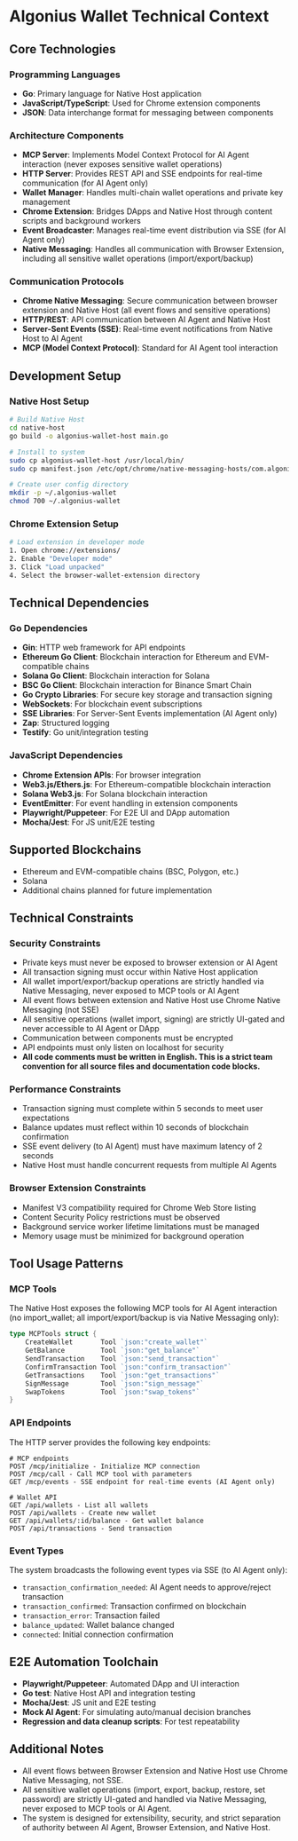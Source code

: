 # Algonius Wallet Technical Context

## Core Technologies

### Programming Languages

- **Go**: Primary language for Native Host application
- **JavaScript/TypeScript**: Used for Chrome extension components
- **JSON**: Data interchange format for messaging between components

### Architecture Components

- **MCP Server**: Implements Model Context Protocol for AI Agent interaction (never exposes sensitive wallet operations)
- **HTTP Server**: Provides REST API and SSE endpoints for real-time communication (for AI Agent only)
- **Wallet Manager**: Handles multi-chain wallet operations and private key management
- **Chrome Extension**: Bridges DApps and Native Host through content scripts and background workers
- **Event Broadcaster**: Manages real-time event distribution via SSE (for AI Agent only)
- **Native Messaging**: Handles all communication with Browser Extension, including all sensitive wallet operations (import/export/backup)

### Communication Protocols

- **Chrome Native Messaging**: Secure communication between browser extension and Native Host (all event flows and sensitive operations)
- **HTTP/REST**: API communication between AI Agent and Native Host
- **Server-Sent Events (SSE)**: Real-time event notifications from Native Host to AI Agent
- **MCP (Model Context Protocol)**: Standard for AI Agent tool interaction

## Development Setup

### Native Host Setup

```bash
# Build Native Host
cd native-host
go build -o algonius-wallet-host main.go

# Install to system
sudo cp algonius-wallet-host /usr/local/bin/
sudo cp manifest.json /etc/opt/chrome/native-messaging-hosts/com.algonius.wallet.json

# Create user config directory
mkdir -p ~/.algonius-wallet
chmod 700 ~/.algonius-wallet
```

### Chrome Extension Setup

```bash
# Load extension in developer mode
1. Open chrome://extensions/
2. Enable "Developer mode"
3. Click "Load unpacked"
4. Select the browser-wallet-extension directory
```

## Technical Dependencies

### Go Dependencies

- **Gin**: HTTP web framework for API endpoints
- **Ethereum Go Client**: Blockchain interaction for Ethereum and EVM-compatible chains
- **Solana Go Client**: Blockchain interaction for Solana
- **BSC Go Client**: Blockchain interaction for Binance Smart Chain
- **Go Crypto Libraries**: For secure key storage and transaction signing
- **WebSockets**: For blockchain event subscriptions
- **SSE Libraries**: For Server-Sent Events implementation (AI Agent only)
- **Zap**: Structured logging
- **Testify**: Go unit/integration testing

### JavaScript Dependencies

- **Chrome Extension APIs**: For browser integration
- **Web3.js/Ethers.js**: For Ethereum-compatible blockchain interaction
- **Solana Web3.js**: For Solana blockchain interaction
- **EventEmitter**: For event handling in extension components
- **Playwright/Puppeteer**: For E2E UI and DApp automation
- **Mocha/Jest**: For JS unit/E2E testing

## Supported Blockchains

- Ethereum and EVM-compatible chains (BSC, Polygon, etc.)
- Solana
- Additional chains planned for future implementation

## Technical Constraints

### Security Constraints

- Private keys must never be exposed to browser extension or AI Agent
- All transaction signing must occur within Native Host application
- All wallet import/export/backup operations are strictly handled via Native Messaging, never exposed to MCP tools or AI Agent
- All event flows between extension and Native Host use Chrome Native Messaging (not SSE)
- All sensitive operations (wallet import, signing) are strictly UI-gated and never accessible to AI Agent or DApp
- Communication between components must be encrypted
- API endpoints must only listen on localhost for security
- **All code comments must be written in English. This is a strict team convention for all source files and documentation code blocks.**

### Performance Constraints

- Transaction signing must complete within 5 seconds to meet user expectations
- Balance updates must reflect within 10 seconds of blockchain confirmation
- SSE event delivery (to AI Agent) must have maximum latency of 2 seconds
- Native Host must handle concurrent requests from multiple AI Agents

### Browser Extension Constraints

- Manifest V3 compatibility required for Chrome Web Store listing
- Content Security Policy restrictions must be observed
- Background service worker lifetime limitations must be managed
- Memory usage must be minimized for background operation

## Tool Usage Patterns

### MCP Tools

The Native Host exposes the following MCP tools for AI Agent interaction (no import_wallet; all import/export/backup is via Native Messaging only):

```go
type MCPTools struct {
    CreateWallet       Tool `json:"create_wallet"`
    GetBalance         Tool `json:"get_balance"`
    SendTransaction    Tool `json:"send_transaction"`
    ConfirmTransaction Tool `json:"confirm_transaction"`
    GetTransactions    Tool `json:"get_transactions"`
    SignMessage        Tool `json:"sign_message"`
    SwapTokens         Tool `json:"swap_tokens"`
}
```

### API Endpoints

The HTTP server provides the following key endpoints:

```
# MCP endpoints
POST /mcp/initialize - Initialize MCP connection
POST /mcp/call - Call MCP tool with parameters
GET /mcp/events - SSE endpoint for real-time events (AI Agent only)

# Wallet API
GET /api/wallets - List all wallets
POST /api/wallets - Create new wallet
GET /api/wallets/:id/balance - Get wallet balance
POST /api/transactions - Send transaction
```

### Event Types

The system broadcasts the following event types via SSE (to AI Agent only):

- `transaction_confirmation_needed`: AI Agent needs to approve/reject transaction
- `transaction_confirmed`: Transaction confirmed on blockchain
- `transaction_error`: Transaction failed
- `balance_updated`: Wallet balance changed
- `connected`: Initial connection confirmation

## E2E Automation Toolchain

- **Playwright/Puppeteer**: Automated DApp and UI interaction
- **Go test**: Native Host API and integration testing
- **Mocha/Jest**: JS unit and E2E testing
- **Mock AI Agent**: For simulating auto/manual decision branches
- **Regression and data cleanup scripts**: For test repeatability

## Additional Notes

- All event flows between Browser Extension and Native Host use Chrome Native Messaging, not SSE.
- All sensitive wallet operations (import, export, backup, restore, set password) are strictly UI-gated and handled via Native Messaging, never exposed to MCP tools or AI Agent.
- The system is designed for extensibility, security, and strict separation of authority between AI Agent, Browser Extension, and Native Host.
